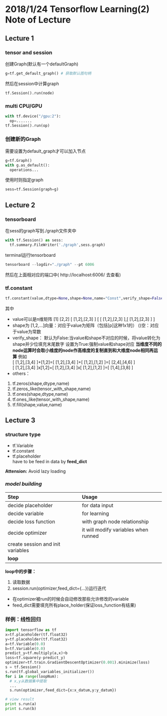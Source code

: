 # 2018/1/24 Tensorflow Learning(2) Note of Lecture
## Lecture 1
### tensor and session
创建Graph(默认有一个defaultGraph)
```python
g=tf.get_default_graph() # 获取默认图句柄
```
然后在session中计算graph
```python
tf.Session().run(node)
```
### multi CPU/GPU
```python
with tf.device("/gpu:2"):
  op=.......
tf.Session().run(op)

```
### 创建新的Graph
需要设置为default_graph才可以加入节点
```python
g=tf.Graph()
with g.as_default():
  operations...
```
使用时则指定graph
```python
sess=tf.Session(graph=g)
```
## Lecture 2
### tensorboard
在sess的graph写到./graph文件夹中
```python
with tf.Session() as sess:
  tf.summary.FileWriter('./graph',sess.graph)
```
terminal运行tensorboard
```python
tensorboard --logdir="./graph" --pt 6006
```
然后在上面相对应的端口中( http://localhost:6006/ 去查看)
### tf.constant
```python
tf.constant(value,dtype=None,shape=None,name="Const",verify_shape=False)
```
其中
* value可以是n维矩阵
[1]
[2,2]
[ [1,2],[2,3] ]
[ [ [1,2],[2,3] ],[ [1,2],[2,3] ] ]
* shape为
[1,2,...]向量：对应于value为矩阵（包括[p]这种1x1的）
()空：对应于value为常数
* verify_shape：
默认为False:当value和shape不对应的时候，将value转化为shape并少位填充末尾数字
设置为True:强制value和shape对应
**当维度不同的node运算时会取小维度的node作高维度的复制直到和大维度node相同再运算**
例如<br>
[ [1,2],[3,4] ]+[1,2]=[ [1,2],[3,4] ]+[ [1,2],[1,2] ]=[ [2,4],[4,6] ] <br>
[ [1,2],[3,4] ]x[1,2]=[ [1,2],[3,4] ]x[ [1,2],[1,2] ]=[ [1,4],[3,8] ]
* others：
1. tf.zeros(shape,dtype,name)
2. tf.zeros_like(tensor_with_shape,name)
3. tf.ones(shape,dtype,name)
4. tf.ones_like(tensor_with_shape,name)
5. tf.fill(shape,value,name)
## Lecture 3
### structure type
* tf.Variable
* tf.constant
* tf.placeholder<br>have to be feed in data by **feed_dict**

**Attension:** Avoid lazy loading
### ***model building***
| Step                              | Usage                                |
|:----------------------------------|:-------------------------------------|
| decide placeholder                | for data input                       |
| decide variable                   | for learning                         |
| decide loss function              | with graph node relationship         |
| decide optimizer                  | it will modify variables when runned |
| create session and init variables |                                      |
| **loop**                          |                                      |

**loop中的步骤：**
1. 读取数据
2. session.run(optimizer,feed_dict={...})运行迭代

* 在optimizer被run的时候会自动修改那些允许修改的variable
* feed_dict需要填充所有place_holder(保证loss_function有结果)

### 样例：线性回归
```python
import tensorflow as tf
x=tf.placeholder(tf.float32)
y=tf.placeholder(tf.float32)
a=tf.Variable(0.0)
b=tf.Variable(0.0)
predict_y=tf.multiply(a,x)+b
loss=tf.square(y-predict_y)
optimizer=tf.train.GradientDescentOptimizer(0.001).minimize(loss)
s = tf.Session()
s.run(tf.global_variables_initializer())
for i in range(loopNum):
  # x,y从数据集中提取
  ...
  s.run(optimizer,feed_dict={x:x_datum,y:y_datum})

# view result
print s.run(a)
print s.run(b)
```
